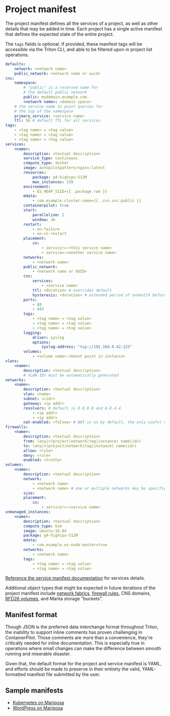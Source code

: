 <!--
    This Source Code Form is subject to the terms of the Mozilla Public
    License, v. 2.0. If a copy of the MPL was not distributed with this
    file, You can obtain one at http://mozilla.org/MPL/2.0/.
-->

<!--
    Copyright 2016 Casey Bisson, Joyent
-->

# Project manifest

The project manifest defines all the services of a project, as well as other details that may be added in time. Each project has a single active manifest that defines the expected state of the entire project.

The `tags` fields is optional. If provided, these manifest tags will be accessible via the Triton CLI, and able to be filtered upon in project list operations. 

```yaml
defaults:
    network: <network name>
    public_network: <network name or uuid>
cns:
    namespace:
        # "public" is a reserved name for
        # the default public network
        public: mydomain.example.com
        <network name>: <domain space>
    # the service name to point queries for
    # the top of the namespace
    primary_service: <service name>
    ttl: 5m # default TTL for all services
tags:
    - <tag name> = <tag value>
    - <tag name> = <tag value>
    - <tag name> = <tag value>
services:
    <name>:
        description: <textual description>
        service_type: continuous
        compute_type: docker
        image: autopilotpattern/nginx:latest
        resources:
            package: g4-highcpu-512M
            max_instances: 150
        environment:
            - ES_HEAP_SIZE={{ .package.ram }}
        mdata:
            - com.example.cluster-name={{ .cns.svc.public }}
        containerpilot: true
        start:
            parallelism: 2
            window: 3m
        restart:
            - on-failure
            - on-cn-restart
        placement:
            cn:
                - service!=~<this service name>
                - service=~<another service name>
        networks:
            - <network name>
        public_network:
            - <network name or UUID>
        cns:
            services:
                - <service name>
            ttl: <duration> # overrides default
            hysteresis: <duration> # extended period of unhealth before removing an instance from DNS
        ports:
            - 80
            - 443
        tags:
            - <tag name> = <tag value>
            - <tag name> = <tag value>
            - <tag name> = <tag value>
        logging:
            driver: syslog
            options:
                syslog-address: "tcp://192.168.0.42:123"
        volumes:
            - <volume name>:<mount point in instance>
vlans:
    <name>:
        description: <textual description>
        # VLAN IDs must be automatically generated
networks:
    <name>:
        description: <textual description>
        vlan: <name>
        subnet: <cidr>
        gateway: <ip addr>
        resolvers: # default is 8.8.8.8 and 8.8.4.4
            - <ip addr>
            - <ip addr>
        nat-enabled: <falsey> # NAT is on by default, the only useful value here is false
firewalls:
    <name>:
        description: <textual description>
        from: (any|<(project|network|tag|instance) name|id>)
        to: (any|<(project|network|tag|instance) name|id>)
        allow: <rule>
        deny: <rule>
        enabled: <truthy>
volumes:
    <name>:
        description: <textual description>
        network:
            - <network name>
            - <network name> # one or multiple networks may be specified
        size:
        placement:
            cn:
                - service!=~<service name>
unmanaged_instances:
    <name>:
        description: <textual description>
        compute_type: kvm
        image: ubuntu:16.04
        package: g4-highcpu-512M
        mdata:
            - com.example.es-node-master=true
        networks:
            - <network name>
        tags:
            - <tag name> = <tag value>
            - <tag name> = <tag value>
```

[Reference the service manifest documentation](../service/manifest.md) for services details.

Additional object types that might be expected in future iterations of the project manifest include [network fabrics](https://docs.joyent.com/public-cloud/network/sdn), [firewall rules](https://docs.joyent.com/public-cloud/network/firewall), CNS domains, [RFD26 volumes](https://github.com/joyent/rfd/blob/master/rfd/0026/README.md), and Manta storage "buckets".


## Manifest format

Though JSON is the preferred data interchange format throughout Triton, the inability to support inline comments has proven challenging in ContainerPilot. Those comments are more than a convenience, they're critically needed for inline documentation. This is especially true in operations where small changes can make the difference between smooth running and miserable disaster.

Given that, the default format for the project and service manifest is YAML, and efforts should be made to preserve in their entirety the valid, YAML-formatted manifest file submitted by the user.

## Sample manifests

- [Kubernetes on Mariposa](../stories/kubernetes-on-mariposa.md)
- [WordPress on Mariposa](../stories/wordpress-on-mariposa.md)
